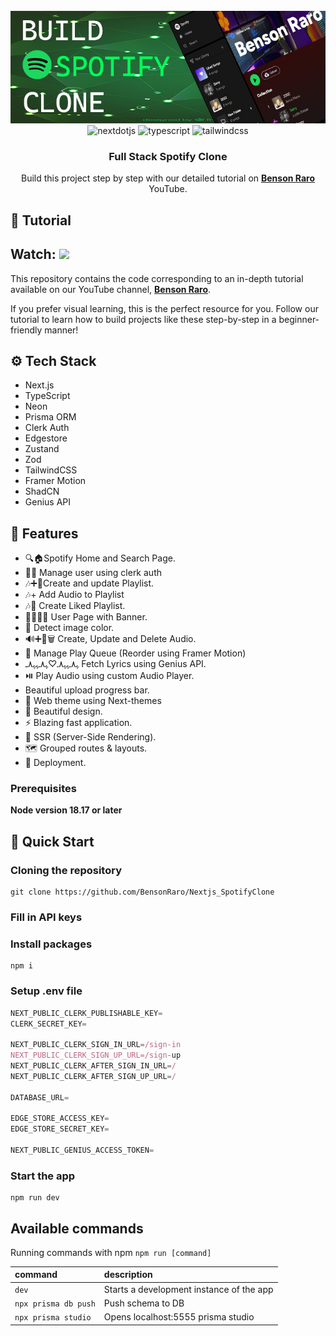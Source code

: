 <div align="center">
  <br />
  <!-- TODO: change -->
    <a href="https://youtu.be/PuOVqP_cjkE?feature=shared" target="_blank">
      <img src="https://github.com/BensonRaro/Nextjs_SpotifyClone/blob/main/public/SpotifyClonebanner.jpg?raw=true" alt="Project Banner">
    </a>
  <br />
  
  <div>
    <img src="https://img.shields.io/badge/-Next_JS-black?style=for-the-badge&logoColor=white&logo=nextdotjs&color=000000" alt="nextdotjs" />
    <img src="https://img.shields.io/badge/-TypeScript-black?style=for-the-badge&logoColor=white&logo=typescript&color=3178C6" alt="typescript" />
    <img src="https://img.shields.io/badge/-Tailwind_CSS-black?style=for-the-badge&logoColor=white&logo=tailwindcss&color=06B6D4" alt="tailwindcss" />
    
  </div>

  <h3 align="center">Full Stack Spotify Clone</h3>

   <div align="center">
     Build this project step by step with our detailed tutorial on <a href="https://www.youtube.com/@BensonRaro/videos" target="_blank"><b>Benson Raro</b></a> YouTube.
    </div>
</div>

## 🚨 Tutorial

## Watch: <a href="https://youtu.be/PuOVqP_cjkE?feature=shared" target="_blank"><img src="https://github.com/sujatagunale/EasyRead/assets/151519281/1736fca5-a031-4854-8c09-bc110e3bc16d" /></a>

This repository contains the code corresponding to an in-depth tutorial available on our YouTube channel, <a href="https://www.youtube.com/@BensonRaro/videos" target="_blank"><b>Benson Raro</b></a>.

If you prefer visual learning, this is the perfect resource for you. Follow our tutorial to learn how to build projects like these step-by-step in a beginner-friendly manner!

## <a name="tech-stack">⚙️ Tech Stack</a>

- Next.js
- TypeScript
- Neon
- Prisma ORM
- Clerk Auth
- Edgestore
- Zustand
- Zod
- TailwindCSS
- Framer Motion
- ShadCN
- Genius API

## <a name="features">🔋 Features</a>

- 🔍🏠Spotify Home and Search Page.
- 🙍‍♂️ Manage user using clerk auth
- 🎶➕🔄Create and update Playlist.
- 🎶+ Add Audio to Playlist
- 🎶🎥 Create Liked Playlist.
- 📄🙍‍♂️🚩 User Page with Banner.
- 🌈 Detect image color.
- 🔊➕🔄🗑️ Create, Update and Delete Audio.
- 🔀 Manage Play Queue (Reorder using Framer Motion)
- ﮩ٨ـﮩﮩ٨ـ♡ﮩ٨ـﮩﮩ٨ـ Fetch Lyrics using Genius API.
- ⏯️ Play Audio using custom Audio Player.
- Beautiful upload progress bar.
- 🔮 Web theme using Next-themes
- 🎨 Beautiful design.
- ⚡ Blazing fast application.
- 📄 SSR (Server-Side Rendering).
- 🗺️ Grouped routes & layouts.
- 🚀 Deployment.

### Prerequisites

**Node version 18.17 or later**

## <a name="quick-start">🤸 Quick Start</a>

### Cloning the repository

```shell
git clone https://github.com/BensonRaro/Nextjs_SpotifyClone
```

### Fill in API keys

### Install packages

```shell
npm i
```

### Setup .env file

```js
NEXT_PUBLIC_CLERK_PUBLISHABLE_KEY=
CLERK_SECRET_KEY=

NEXT_PUBLIC_CLERK_SIGN_IN_URL=/sign-in
NEXT_PUBLIC_CLERK_SIGN_UP_URL=/sign-up
NEXT_PUBLIC_CLERK_AFTER_SIGN_IN_URL=/
NEXT_PUBLIC_CLERK_AFTER_SIGN_UP_URL=/

DATABASE_URL=

EDGE_STORE_ACCESS_KEY=
EDGE_STORE_SECRET_KEY=

NEXT_PUBLIC_GENIUS_ACCESS_TOKEN=
```

### Start the app

```shell
npm run dev
```

## Available commands

Running commands with npm `npm run [command]`

| command              | description                              |
| :------------------- | :--------------------------------------- |
| `dev`                | Starts a development instance of the app |
| `npx prisma db push` | Push schema to DB                        |
| `npx prisma studio`  | Opens localhost:5555 prisma studio       |
